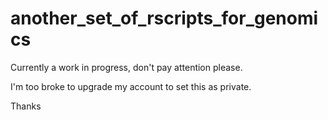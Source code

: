 # another_set_of_rscripts_for_genomics

Currently a work in progress, don't pay attention please.

I'm too broke to upgrade my account to set this as private.

Thanks
